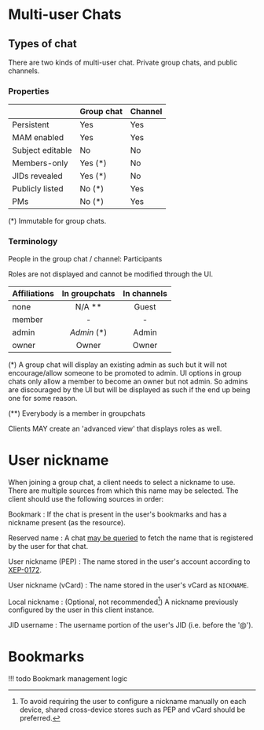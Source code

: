 # Multi-user Chats

## Types of chat

There are two kinds of multi-user chat. Private group chats, and public channels.

### Properties

|                  | Group chat | Channel |
|:-----------------|:-----------|:--------|
| Persistent       | Yes        | Yes     |
| MAM enabled      | Yes        | Yes     |
| Subject editable | No         | No      |
| Members-only     | Yes (\*)   | No      |
| JIDs revealed    | Yes (\*)   | No      |
| Publicly listed  | No  (\*)   | Yes     |
| PMs              | No  (\*)   | Yes     |

(\*) Immutable for group chats.

### Terminology

People in the group chat / channel: Participants

Roles are not displayed and cannot be modified through the UI.


| Affiliations | In groupchats | In channels |
|:-------------|:-------------:|:-----------:|
| none         | N/A **        | Guest       |
| member       | -             | -           |
| admin        | *Admin* (\*)  | Admin       |
| owner        | Owner         | Owner       |

(\*) A group chat will display an existing admin as such but it will not encourage/allow
someone to be promoted to admin. UI options in group chats only allow a member to become
an owner but not admin. So admins are discouraged by the UI but will be displayed as such
if the end up being one for some reason.

(\*\*) Everybody is a member in groupchats

Clients MAY create an 'advanced view' that displays roles as well.

# User nickname

When joining a group chat, a client needs to select a nickname to use. There are multiple
sources from which this name may be selected. The client should use the following sources
in order:

Bookmark
: If the chat is present in the user's bookmarks and has a nickname present (as the resource).

Reserved name
: A chat [may be queried](https://xmpp.org/extensions/xep-0045.html#reservednick) to fetch the
    name that is registered by the user for that chat.

User nickname (PEP)
: The name stored in the user's account according to
    [XEP-0172](https://xmpp.org/extensions/xep-0172.html#manage).

User nickname (vCard)
: The name stored in the user's vCard as `NICKNAME`.

Local nickname
: (Optional, not recommended[^local-nickname]) A nickname previously configured by the user in this client instance.

JID username
: The username portion of the user's JID (i.e. before the '@').

# Bookmarks

!!! todo
    Bookmark management logic

<!-- Footnotes -->

[^local-nickname]: To avoid requiring the user to configure a nickname manually on each device, shared cross-device
    stores such as PEP and vCard should be preferred.
